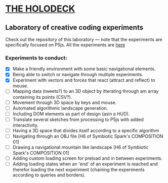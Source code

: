 # [THE HOLODECK](https://martijndeheer.github.io/The-Holodeck/)
## Laboratory of creative coding experiments

Check out the repository of this laboratory — note that the experiments are specifically focused on P5js.
All the experiments are [here](https://github.com/martijndeheer/The-Holodeck/tree/gh-pages/js)

### Experiments to conduct:
- [x] Make a friendly environment with some basic navigational elements.
- [x] Being able to switch or navigate through multiple experiments.
- [x] Experiment with vectors and forces that react (attract and reflect) to mouse.
- [ ] Mapping data (tweets?) to an 3D object by itterating through am array containing its points (CSV?).
- [ ] Movement through 3D space by keys and mouse.
- [ ] Automated algorithmic landscape generation.
- [ ] Including DOM elements as part of design (asin a HUD).
- [ ] Translate several sketches from processing to P5js with added interactivity.
- [ ] Having a 3D space that divides itself according to a specific algorithm
- [ ] Navigating through an OBJ file [H6 of Symbiotic Spark's COMPOSITION 01]
- [ ] Drawing a navigational mountain like landscape [H6 of Symbiotic Spark's COMPOSITION 01]
- [ ] Adding custom loading screen for preload and in between experiments.
- [ ] Adding loading states when an 'end' of an experiment is reached and therefor loading the next experiment (chaining the experiments according to queries and borders). 